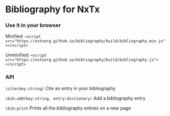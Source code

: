 # Bibliography for NxTx


### Use it in your browser
Minified: `<script src="https://nxtxorg.github.io/bibliography/build/bibliography.min.js"></script>`

Unminified: `<script src="https://nxtxorg.github.io/bibliography/build/bibliography.js"></script>`


### API

`\cite(key:string)` Cite an entry in your bibliography

`\bib:add(key:string, entry:dictionary)` Add a bibliography entry

`\bib:print` Prints all the bibliography entries on a new page